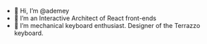 - 👋 Hi, I’m @ademey
- 👀 I’m an Interactive Architect of React front-ends
- 🌱 I’m mechanical keyboard enthusiast. Designer of the Terrazzo keyboard.

<!---
ademey/ademey is a ✨ special ✨ repository because its `README.md` (this file) appears on your GitHub profile.
You can click the Preview link to take a look at your changes.
--->
